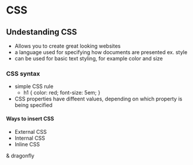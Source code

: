 # CSS

## Undestanding CSS
- Allows you to create great looking websites
- a language used for specifying how documents are presented ex. style
- can be used for basic text styling, for example color and size 

### CSS syntax
- simple CSS rule
    * h1 {
        color: red;
        font-size: 5em;
    }
- CSS properties have diffeent values, depending on which property is being specified

#### Ways to insert CSS
- External CSS 
- Internal CSS 
- Inline CSS 

& dragonfly 
